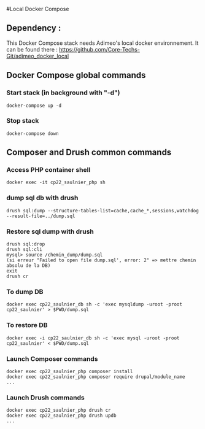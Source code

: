 #Local Docker Compose
## Dependency :
This Docker Compose stack needs Adimeo's local docker environnement. It can be found there : https://github.com/Core-Techs-Git/adimeo_docker_local
## Docker Compose global commands
### Start stack (in background with "-d")
    docker-compose up -d
### Stop stack
    docker-compose down
## Composer and Drush common commands
### Access PHP container shell
    docker exec -it cp22_saulnier_php sh
### dump sql db with drush
    drush sql:dump --structure-tables-list=cache,cache_*,sessions,watchdog --result-file=../dump.sql
### Restore sql dump with drush
    drush sql:drop
    drush sql:cli
    mysql> source /chemin_dump/dump.sql
    (si erreur "Failed to open file dump.sql', error: 2" => mettre chemin absolu de la DB)
    exit
    drush cr
### To dump DB
    docker exec cp22_saulnier_db sh -c 'exec mysqldump -uroot -proot cp22_saulnier' > $PWD/dump.sql
### To restore DB
    docker exec -i cp22_saulnier_db sh -c 'exec mysql -uroot -proot cp22_saulnier' < $PWD/dump.sql
### Launch Composer commands
    docker exec cp22_saulnier_php composer install
    docker exec cp22_saulnier_php composer require drupal/module_name
    ...
### Launch Drush commands
    docker exec cp22_saulnier_php drush cr
    docker exec cp22_saulnier_php drush updb
    ...
